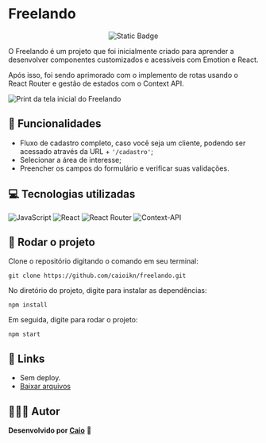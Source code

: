 # Freelando

<p align="center">
     <img alt="Static Badge" src="https://img.shields.io/badge/Status-Em_Desenvolvimento-green?style=for-the-badge">
</p>

O Freelando é um projeto que foi inicialmente criado para aprender a desenvolver componentes customizados e acessíveis com Emotion e React.

Após isso, foi sendo aprimorado com o implemento de rotas usando o React Router e gestão de estados com o Context API.

![Print da tela inicial do Freelando](https://github.com/caioikn/freelando/assets/28030999/1a3634d4-29f4-462c-8f1d-e0421fb41bfc)

## 🔨 Funcionalidades
- Fluxo de cadastro completo, caso você seja um cliente, podendo ser acessado através da URL + ``'/cadastro'``;
- Selecionar a área de interesse;
- Preencher os campos do formulário e verificar suas validações.

## 💻 Tecnologias utilizadas
![JavaScript](https://img.shields.io/badge/JavaScript-323330?style=for-the-badge&logo=javascript&logoColor=F7DF1E) ![React](https://img.shields.io/badge/react-%2320232a.svg?style=for-the-badge&logo=react&logoColor=%2361DAFB) ![React Router](https://img.shields.io/badge/React_Router-CA4245?style=for-the-badge&logo=react-router&logoColor=white) ![Context-API](https://img.shields.io/badge/Context--Api-000000?style=for-the-badge&logo=react)

## 🚀 Rodar o projeto
Clone o repositório digitando o comando em seu terminal:
```
git clone https://github.com/caioikn/freelando.git
```
No diretório do projeto, digite para instalar as dependências:
```
npm install
```
Em seguida, digite para rodar o projeto:
```
npm start
```

## 🔗 Links
- Sem deploy.
- [Baixar arquivos](https://github.com/caioikn/freelando/archive/main/freelando.zip)

## 🧑🏻‍💻 Autor
**Desenvolvido por [Caio](https://www.linkedin.com/in/caioikena/)** 💙
